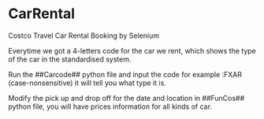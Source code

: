# CarRental
Costco Travel Car Rental Booking  by  Selenium 



Everytime we got a 4-letters code for the car we rent, which shows the type of the car in  the standardised system.

Run the ##Carcode## python file and input the code for example :FXAR (case-nonsensitive)  it will tell you what type it is.




Modify the pick up and drop off for the date and location in  ##FunCos## python file, you will have prices information for all kinds of car.  
